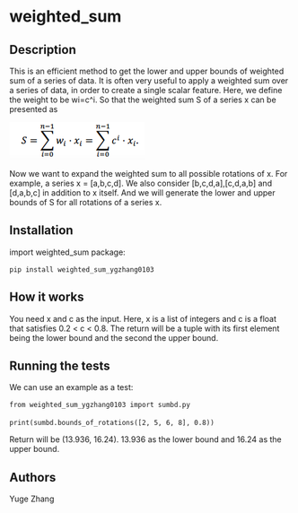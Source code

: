# weighted_sum
Description
--------------
This is an efficient method to get the lower and upper bounds of weighted sum of a series of data.
It is often very useful to apply a weighted sum over a series of data, in order to create a single scalar feature. Here, we define the weight to be wi=c^i. So that the weighted sum S of a series x can be presented as 

![](formula1.png) 

Now we want to expand the weighted sum to all possible rotations of x. For example, a series x = [a,b,c,d]. We also consider [b,c,d,a],[c,d,a,b] and [d,a,b,c] in addition to x itself. And we will generate the lower and upper bounds of S for all rotations of a series x.

Installation
---------------
import weighted_sum package:
```
pip install weighted_sum_ygzhang0103
```
How it works
----------------
You need x and c as the input. Here, x is a list of integers and c is a float that satisfies 0.2 < c < 0.8.
The return will be a tuple with its first element being the lower bound and the second the upper bound.

Running the tests
----------------
We can use an example as a test:
```
from weighted_sum_ygzhang0103 import sumbd.py

print(sumbd.bounds_of_rotations([2, 5, 6, 8], 0.8))
```
Return will be (13.936, 16.24). 13.936 as the lower bound and 16.24 as the upper bound.

Authors
------------------
Yuge Zhang


 
